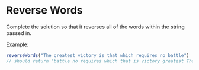 # Reverse Words

Complete the solution so that it reverses all of the words within the string passed in.

Example:
```javascript
reverseWords("The greatest victory is that which requires no battle")
// should return "battle no requires which that is victory greatest The"
```